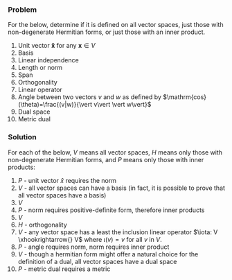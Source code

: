 
### Problem
For the below, determine if it is defined on all vector spaces, just those with non-degenerate Hermitian forms, or just those with an inner product.

1. Unit vector $\mathbf{\hat{x}}$ for any $\mathbf{x}\in V$
2. Basis
3. Linear independence
4. Length or norm
5. Span
6. Orthogonality
7. Linear operator
8. Angle between two vectors $v$ and $w$ as defined by $\mathrm{cos}(\theta)=\frac{(v|w)}{\vert v\vert \vert w\vert}$
9. Dual space
10. Metric dual

### Solution
For each of the below, $V$ means all vector spaces, $H$ means only those with non-degenerate Hermitian forms, 
and $P$ means only those with inner products:

1. $P$ - unit vector $\hat{x}$ requires the norm
1. $V$ - all vector spaces can have a basis (in fact, it is possible to prove that all vector spaces have a basis)
1. $V$ 
1. $P$ - norm requires positive-definite form, therefore inner products
1. $V$
1. $H$ - orthogonality 
1. $V$ - any vector space has a least the inclusion linear operator $\iota: V \xhookrightarrow{} V$ where $\iota(v) = v$ for all $v$ in $V$.
1. $P$ - angle requires norm, norm requires inner product
1. $V$ - though a hermitian form might offer a natural choice for the definition of a dual, all vector spaces have a dual space
1. $P$ - metric dual requires a metric
